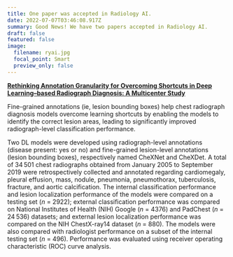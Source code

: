 ```yaml
---
title: One paper was accepted in Radiology AI.
date: 2022-07-07T03:46:08.917Z
summary: G﻿ood News! We have two papers accepted in Radiology AI.
draft: false
featured: false
image:
  filename: ryai.jpg
  focal_point: Smart
  preview_only: false
---
```

<!--StartFragment-->

**[Rethinking Annotation Granularity for Overcoming Shortcuts in Deep Learning–based Radiograph Diagnosis: A Multicenter Study](https://pubs.rsna.org/doi/abs/10.1148/ryai.210299)**

Fine-grained annotations (ie, lesion bounding boxes) help chest radiograph diagnosis models overcome learning shortcuts by enabling the models to identify the correct lesion areas, leading to significantly improved radiograph-level classification performance. <!--StartFragment-->

Two DL models were developed using radiograph-level annotations (disease present: yes or no) and fine-grained lesion-level annotations (lesion bounding boxes), respectively named CheXNet and CheXDet. A total of 34 501 chest radiographs obtained from January 2005 to September 2019 were retrospectively collected and annotated regarding cardiomegaly, pleural effusion, mass, nodule, pneumonia, pneumothorax, tuberculosis, fracture, and aortic calcification. The internal classification performance and lesion localization performance of the models were compared on a testing set (*n* = 2922); external classification performance was compared on National Institutes of Health (NIH) Google (*n* = 4376) and PadChest (*n* = 24 536) datasets; and external lesion localization performance was compared on the NIH ChestX-ray14 dataset (*n* = 880). The models were also compared with radiologist performance on a subset of the internal testing set (*n* = 496). Performance was evaluated using receiver operating characteristic (ROC) curve analysis.

<br>
<br>
<br>

<!--EndFragment-->
